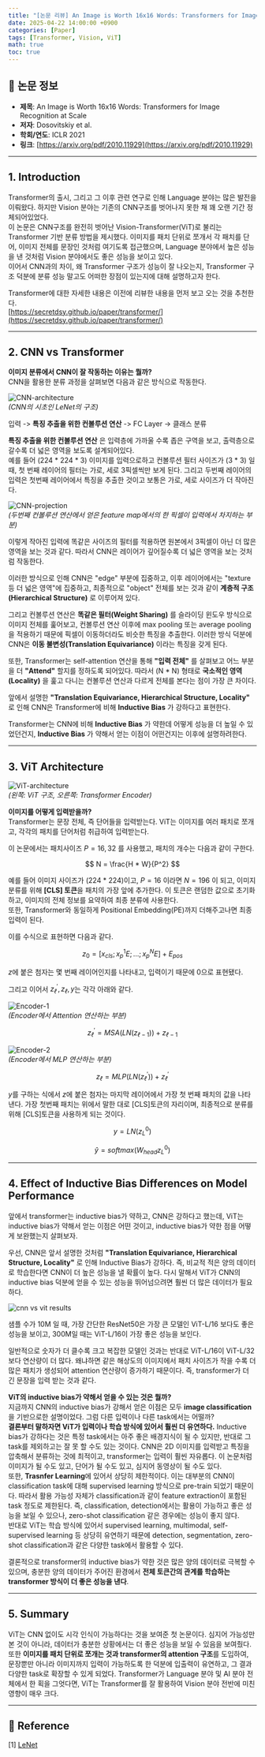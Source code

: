 ```yaml
---
title: "[논문 리뷰] An Image is Worth 16x16 Words: Transformers for Image Recognition at Scale (ViT)"
date: 2025-04-22 14:00:00 +0900
categories: [Paper]
tags: [Transformer, Vision, ViT]
math: true
toc: true
---
```


## 📝 논문 정보

- **제목**: An Image is Worth 16x16 Words: Transformers for Image Recognition at Scale  
- **저자**: Dosovitskiy et al.  
- **학회/연도**: ICLR 2021  
- **링크**: [https://arxiv.org/pdf/2010.11929](https://arxiv.org/pdf/2010.11929)

---

## 1. Introduction

Transformer의 출시, 그리고 그 이후 관련 연구로 인해 Language 분야는 많은 발전을 이뤄왔다. 하지만 Vision 분야는 기존의 CNN구조를 벗어나지 못한 채 꽤 오랜 기간 정체되어있었다.  
이 논문은 CNN구조를 완전히 벗어난 Vision-Transformer(ViT)로 불리는 Transformer 기반 분류 방법을 제시했다. 이미지를 패치 단위로 쪼개서 각 패치를 단어, 이미지 전체를 문장인 것처럼 여기도록 접근했으며, Language 분야에서 높은 성능을 낸 것처럼 Vision 분야에서도 좋은 성능을 보이고 있다.  
이어서 CNN과의 차이, 왜 Transformer 구조가 성능이 잘 나오는지, Transformer 구조 덕분에 분류 성능 말고도 어떠한 장점이 있는지에 대해 설명하고자 한다.  

Transformer에 대한 자세한 내용은 이전에 리뷰한 내용을 먼저 보고 오는 것을 추천한다.  
[https://secretdsy.github.io/paper/transformer/](https://secretdsy.github.io/paper/transformer/)  

---

## 2. CNN vs Transformer

**이미지 분류에서 CNN이 잘 작동하는 이유는 뭘까?**  
CNN을 활용한 분류 과정을 살펴보면 다음과 같은 방식으로 작동한다.  

![CNN-architecture](/assets/2025-04-22-vit/1.png)  
_(CNN의 시초인 LeNet의 구조)_  

입력 -> **특징 추출을 위한 컨볼루션 연산** -> FC Layer -> 클래스 분류  

**특징 추출을 위한 컨볼루션 연산** 은 입력층에 가까울 수록 좁은 구역을 보고, 출력층으로 갈수록 더 넓은 영역을 보도록 설계되어있다.  
예를 들어 (224 * 224 * 3) 이미지를 입력으로하고 컨볼루션 필터 사이즈가 (3 * 3) 일 때, 첫 번째 레이어의 필터는 가로, 세로 3픽셀씩만 보게 된다. 그리고 두번째 레이어의 입력은 첫번째 레이어에서 특징을 추출한 것이고 보통은 가로, 세로 사이즈가 더 작아진다.  

![CNN-projection](/assets/2025-04-22-vit/1-2.png)  
_(두번째 컨볼루션 연산에서 얻은 feature map에서의 한 픽셀이 입력에서 차지하는 부분)_  

이렇게 작아진 입력에 똑같은 사이즈의 필터를 적용하면 원본에서 3픽셀이 아닌 더 많은 영역을 보는 것과 같다. 따라서 CNN은 레이어가 깊어질수록 더 넓은 영역을 보는 것처럼 작동한다.  

이러한 방식으로 인해 CNN은 "edge" 부분에 집중하고, 이후 레이어에서는  "texture 등 더 넓은 영역"에 집중하고, 최종적으로 "object" 전체를 보는 것과 같이 **계층적 구조(Hierarchical Structure)** 로 이루어져 있다.  

그리고 컨볼루션 연산은 **똑같은 필터(Weight Sharing)** 를 슬라이딩 윈도우 방식으로 이미지 전체를 훑어보고, 컨볼루션 연산 이후에 max pooling 또는 average pooling을 적용하기 때문에 픽셀이 이동하더라도 비슷한 특징을 추출한다. 이러한 방식 덕분에 CNN은 **이동 불변성(Translation Equivariance)** 이라는 특징을 갖게 된다.

또한, Transformer는 self-attention 연산을 통해 **"입력 전체"** 를 살펴보고 어느 부분을 더 **"Attend"** 할지를 정하도록 되어있다. 따라서 (N * N) 형태로 **국소적인 영역(Locality)** 을 훑고 다니는 컨볼루션 연산과 다르게 전체를 본다는 점이 가장 큰 차이다.  

앞에서 설명한 **"Translation Equivariance, Hierarchical Structure, Locality"** 로 인해 CNN은 Transformer에 비해 **Inductive Bias** 가 강하다고 표현한다.  

Transformer는 CNN에 비해 **Inductive Bias** 가 약한데 어떻게 성능을 더 높일 수 있었던건지, **Inductive Bias** 가 약해서 얻는 이점이 어떤건지는 이후에 설명하려한다.

---

## 3. ViT Architecture

![ViT-architecture](/assets/2025-04-22-vit/2.png)  
_(왼쪽: ViT 구조, 오른쪽: Transformer Encoder)_  

**이미지를 어떻게 입력받을까?**  
Transformer는 문장 전체, 즉 단어들을 입력받는다. ViT는 이미지를 여러 패치로 쪼개고, 각각의 패치를 단어처럼 취급하여 입력받는다.  

이 논문에서는 패치사이즈 $P = 16, 32$ 를 사용했고, 패치의 개수는 다음과 같이 구한다.  

$$
N = \frac{H * W}{P^2}
$$  

예를 들어 이미지 사이즈가 (224 * 224)이고, $P = 16$ 이라면 $N = 196$ 이 되고, 이미지 분류를 위해 **[CLS] 토큰**을 패치의 가장 앞에 추가한다. 이 토큰은 랜덤한 값으로 초기화하고, 이미지의 전체 정보를 요약하여 최종 분류에 사용한다.  
또한, Transformer와 동일하게 Positional Embedding(PE)까지 더해주고나면 최종 입력이 된다.  

이를 수식으로 표현하면 다음과 같다.  

$$
z_0 = [x_{cls}; x_p^1 E; \dots; x_p^N E] + E_{pos}
$$

$z$에 붙은 첨자는 몇 번째 레이어인지를 나타내고, 입력이기 때문에 0으로 표현됐다.  

그리고 이어서 $z_ℓ^′, z_ℓ, y$는 각각 아래와 같다.

![Encoder-1](/assets/2025-04-22-vit/2-2.png)  
_(Encoder에서 Attention 연산하는 부분)_  

$$
z_ℓ^′ = MSA(LN(z_{ℓ−1})) + z_{ℓ−1}
$$

![Encoder-2](/assets/2025-04-22-vit/2-3.png)  
_(Encoder에서 MLP 연산하는 부분)_  

$$
z_ℓ = MLP(LN(z_ℓ^′)) + z_ℓ^′
$$

$y$를 구하는 식에서 $z$에 붙은 첨자는 마지막 레이어에서 가장 첫 번째 패치의 값을 나타낸다. 가장 첫번째 패치는 위에서 말한 대로 [CLS]토큰의 자리이며, 최종적으로 분류를 위해 [CLS]토큰을 사용하게 되는 것이다.  

$$
y = LN(z_L^0)
$$

$$
\hat{y} = softmax(W_{head} z_L^0)
$$

---

## 4. Effect of Inductive Bias Differences on Model Performance

앞에서 transformer는 inductive bias가 약하고, CNN은 강하다고 했는데, ViT는 inductive bias가 약해서 얻는 이점은 어떤 것이고, inductive bias가 약한 점을 어떻게 보완했는지 살펴보자.  

우선, CNN은 앞서 설명한 것처럼 **"Translation Equivariance, Hierarchical Structure, Locality"** 로 인해 Inductive Bias가 강하다. 즉, 비교적 적은 양의 데이터로 학습한다면 CNN이 더 높은 성능을 낼 확률이 높다. 다시 말해서 ViT가 CNN의 inductive bias 덕분에 얻을 수 있는 성능을 뛰어넘으려면 훨씬 더 많은 데이터가 필요하다.  

![cnn vs vit results](/assets/2025-04-22-vit/3.png)  

샘플 수가 10M 일 때, 가장 간단한 ResNet50은 가장 큰 모델인 ViT-L/16 보다도 좋은 성능을 보이고, 300M일 때는 ViT-L/16이 가장 좋은 성능을 보인다.  

일반적으로 숫자가 더 클수록 크고 복잡한 모델인 것과는 반대로 ViT-L/16이 ViT-L/32보다 연산량이 더 많다. 왜냐하면 같은 해상도의 이미지에서 패치 사이즈가 작을 수록 더 많은 패치가 생성되어 attention 연산량이 증가하기 때문이다. 즉, transformer가 더 긴 문장을 입력 받는 것과 같다.

**ViT의 inductive bias가 약해서 얻을 수 있는 것은 뭘까?**  
지금까지 CNN의 inductive bias가 강해서 얻은 이점은 모두 **image classification**을 기반으로한 설명이었다. 그럼 다른 입력이나 다른 task에서는 어떨까?  
**결론부터 말하자면 ViT가 입력이나 학습 방식에 있어서 훨씬 더 유연하다.** Inductive bias가 강하다는 것은 특정 task에서는 아주 좋은 배경지식이 될 수 있지만, 반대로 그 task를 제외하고는 잘 못 할 수도 있는 것이다. CNN은 2D 이미지를 입력받고 특징을 압축해서 분류하는 것에 최적이고, transformer는 입력이 훨씬 자유롭다. 이 논문처럼 이미지가 될 수도 있고, 단어가 될 수도 있고, 심지어 동영상이 될 수도 있다.  
또한, **Trasnfer Learning**에 있어서 상당히 제한적이다. 이는 대부분의 CNN이 classification task에 대해 supervised learning 방식으로 pre-train 되었기 때문이다. 따라서 활용 가능성 자체가 classification과 같이 feature extraction이 포함된 task 정도로 제한된다. 즉, classification, detection에서는 활용이 가능하고 좋은 성능을 보일 수 있으나, zero-shot classification 같은 경우에는 성능이 좋지 않다.  
반대로 ViT는 학습 방식에 있어서 supervised learning, multimodal, self-supervised learning 등 상당히 유연하기 때문에 detection, segmentation, zero-shot classification과 같은 다양한 task에서 활용할 수 있다.  

결론적으로 transformer의 inductive bias가 약한 것은 많은 양의 데이터로 극복할 수 있으며, 충분한 양의 데이터가 주어진 환경에서 **전체 토큰간의 관계를 학습하는 transformer 방식이 더 좋은 성능을 낸다**.

---

## 5. Summary
ViT는 CNN 없이도 시각 인식이 가능하다는 것을 보여준 첫 논문이다. 심지어 가능성만 본 것이 아니라, 데이터가 충분한 상황에서는 더 좋은 성능을 보일 수 있음을 보여줬다.  
또한 **이미지를 패치 단위로 쪼개는 것과 transformer의 attention 구조**를 도입하여, 문장뿐만 아니라 이미지까지 입력이 가능하도록 한 덕분에 입출력이 유연하고, 그 결과 다양한 task로 확장할 수 있게 되었다.
Transformer가 Language 분야 및 AI 분야 전체에서 한 획을 그엇다면, ViT는 Transformer를 잘 활용하여 Vision 분야 전반에 미친 영향이 매우 크다.  

---

## 🔗 Reference
[1] [LeNet](http://vision.stanford.edu/cs598_spring07/papers/Lecun98.pdf)